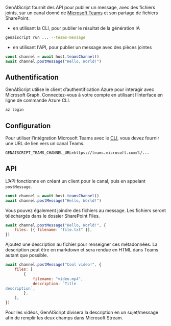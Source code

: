 GenAIScript fournit des API pour publier un message, avec des fichiers joints, sur un canal donné de [Microsoft Teams](https://www.microsoft.com/en-us/microsoft-teams/) et son partage de fichiers SharePoint.

* en utilisant la CLI, pour publier le résultat de la génération IA

```sh "--teams-message"
genaiscript run ... --teams-message
```

* en utilisant l'API, pour publier un message avec des pièces jointes

```js
const channel = await host.teamsChannel()
await channel.postMessage("Hello, World!")
```

## Authentification

GenAIScript utilise le client d’authentification Azure pour interagir avec Microsoft Graph. Connectez-vous à votre compte en utilisant l’interface en ligne de commande Azure CLI.

```sh
az login
```

## Configuration

Pour utiliser l’intégration Microsoft Teams avec le [CLI](../../../reference/reference/cli/), vous devez fournir une URL de lien vers un canal Teams.

```txt .env
GENAISCRIPT_TEAMS_CHANNEL_URL=https://teams.microsoft.com/l/...
```

## API

L’API fonctionne en créant un client pour le canal, puis en appelant `postMessage`.

```js
const channel = await host.teamsChannel()
await channel.postMessage("Hello, World!")
```

Vous pouvez également joindre des fichiers au message. Les fichiers seront téléchargés dans le dossier SharePoint Files.

```js
await channel.postMessage("Hello, World!", {
    files: [{ filename: "file.txt" }],
})
```

Ajoutez une description au fichier pour renseigner ces métadonnées. La description peut être en markdown et sera rendue en HTML dans Teams autant que possible.

```js
await channel.postMessage("Cool video!", {
    files: [
        {
            filename: "video.mp4",
            description: `Title
description`,
        },
    ],
})
```

Pour les vidéos, GenAIScript divisera la description en un sujet/message afin de remplir les deux champs dans Microsoft Stream.